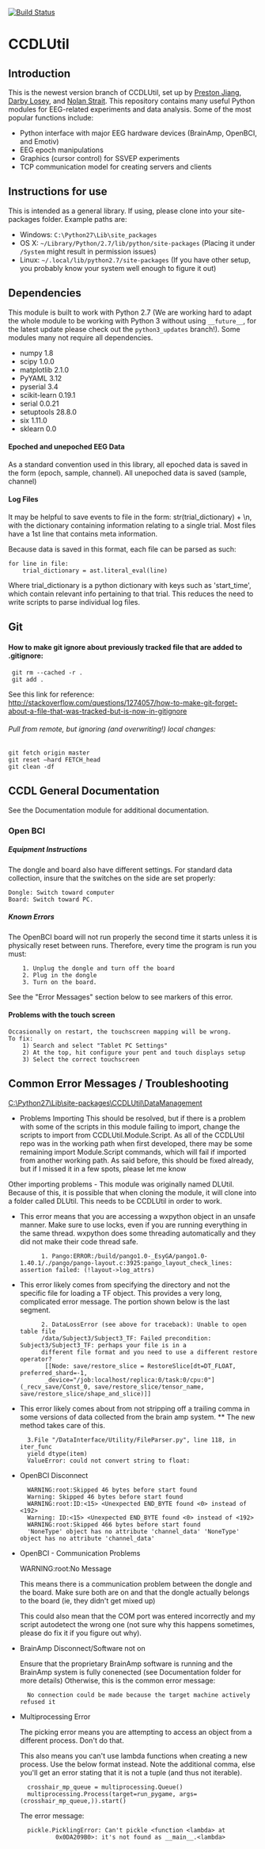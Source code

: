 [![Build Status](https://travis-ci.com/lpjiang97/CCDLUtil.svg?token=mfNtTeyrZWrKtxdswJLn&branch=master)](https://travis-ci.com/lpjiang97/CCDLUtil)

# CCDLUtil

## Introduction

This is the newest version branch of CCDLUtil, set up by [Preston Jiang](<https://homes.cs.washington.edu/~prestonj/>), [Darby Losey](loseydm@uw.edu), and [Nolan Strait](nlstrait@cs.washington.edu). This 
repository contains many useful Python modules for EEG-related experiments and data analysis. Some of the most popular 
functions include:
* Python interface with major EEG hardware devices (BrainAmp, OpenBCI, and Emotiv)
* EEG epoch manipulations
* Graphics (cursor control) for SSVEP experiments
* TCP communication model for creating servers and clients

## Instructions for use

This is intended as a general library.  If using, please clone into your site-packages folder. Example paths are:
* Windows: `C:\Python27\Lib\site_packages`
* OS X: `~/Library/Python/2.7/lib/python/site-packages` (Placing it under `/System` might result in permission issues)
* Linux: `~/.local/lib/python2.7/site-packages` (If you have other setup, you probably know your system well enough to 
figure it out)

## Dependencies
This module is built to work with Python 2.7 (We are working hard to adapt the whole module to be working with Python 3 
without using `__future__`, for the latest update please check out the `python3_updates` branch!). Some modules many not
require all dependencies. 

* numpy	1.8
* scipy	1.0.0	
* matplotlib 2.1.0
* PyYAML 3.12
* pyserial 3.4	
* scikit-learn 0.19.1	
* serial 0.0.21	
* setuptools 28.8.0
* six 1.11.0
* sklearn 0.0

#### Epoched and unepoched EEG Data

As a standard convention used in this library, all epoched data is saved in the form (epoch, sample, channel).
All unepoched data is saved (sample, channel)

#### Log Files

It may be helpful to save events to file in the form: str(trial_dictionary) + \n, with the dictionary containing information relating to a single trial.
Most files have a 1st line that contains meta information.

Because data is saved in this format, each file can be parsed as such:
    
    for line in file:
        trial_dictionary = ast.literal_eval(line)

Where trial_dictionary is a python dictionary with keys such as 'start_time', which contain relevant info pertaining to that trial.
This reduces the need to write scripts to parse individual log files.

## Git
#### How to make git ignore about previously tracked file that are added to .gitignore:


     git rm --cached -r .
     git add .

See this link for reference:
http://stackoverflow.com/questions/1274057/how-to-make-git-forget-about-a-file-that-was-tracked-but-is-now-in-gitignore

###### Pull from remote, but ignoring (and overwriting!) local changes:

    git fetch origin master
    git reset —hard FETCH_head
    git clean -df
    

## CCDL General Documentation

See the Documentation module for additional documentation.

### Open BCI

##### Equipment Instructions
The dongle and board also have different settings.  For standard data collection, insure that the
switches on the side are set properly:

    Dongle: Switch toward computer
    Board: Switch toward PC.

##### Known Errors
The OpenBCI board will not run properly the second time it starts unless
it is physically reset between runs.  Therefore, every time the program is run you must:


        1. Unplug the dongle and turn off the board
        2. Plug in the dongle
        3. Turn on the board.

See the "Error Messages" section below to see markers of this error.

#### Problems with the touch screen

    Occasionally on restart, the touchscreen mapping will be wrong.
    To fix:
        1) Search and select "Tablet PC Settings"
        2) At the top, hit configure your pent and touch displays setup
        3) Select the correct touchscreen


## Common Error Messages / Troubleshooting
[C:\Python27\Lib\site-packages\CCDLUtil\DataManagement](C:%5CPython27%5CLib%5Csite-packages%5CCCDLUtil%5CDataManagement)
* Problems Importing
This should be resolved, but if there is a problem with some of the scripts in this module failing to import,
change the scripts to import from CCDLUtil.Module.Script.  As all of the CCDLUtil repo was in the working path when first developed,
there may be some remaining import Module.Script commands, which will fail if imported from another working
path.  As said before, this should be fixed already, but if I missed it in a few spots, please let me know

Other importing problems - This module was originally named DLUtil. Because of this, it is possible
that when cloning the module, it will clone into a folder called DLUtil. This needs to be CCDLUtil 
in order to work.



* This error means that you are accessing a wxpython object in an unsafe manner. Make sure to use locks, even if you are running everything in the same thread.
wxpython does some threading automatically and they did not make their code thread safe.


            1. Pango:ERROR:/build/pango1.0-_EsyGA/pango1.0-1.40.1/./pango/pango-layout.c:3925:pango_layout_check_lines: assertion failed: (!layout->log_attrs)


* This error likely comes from specifying the directory and not the specific file for loading a TF object.
This provides a very long, complicated error message.  The portion shown below is the last segment.


            2. DataLossError (see above for traceback): Unable to open table file
            /data/Subject3/Subject3_TF: Failed precondition: Subject3/Subject3_TF: perhaps your file is in a
            different file format and you need to use a different restore operator?
             [[Node: save/restore_slice = RestoreSlice[dt=DT_FLOAT, preferred_shard=-1,
             _device="/job:localhost/replica:0/task:0/cpu:0"](_recv_save/Const_0, save/restore_slice/tensor_name, save/restore_slice/shape_and_slice)]]

* This error likely comes about from not stripping off a trailing comma in some versions of data collected from the brain amp system.
    ** The new method takes care of this.

        3.File "/DataInterface/Utility/FileParser.py", line 118, in iter_func
        yield dtype(item)
        ValueError: could not convert string to float:


* OpenBCI Disconnect


        WARNING:root:Skipped 46 bytes before start found
        Warning: Skipped 46 bytes before start found
        WARNING:root:ID:<15> <Unexpected END_BYTE found <0> instead of <192>
        Warning: ID:<15> <Unexpected END_BYTE found <0> instead of <192>
        WARNING:root:Skipped 466 bytes before start found
        'NoneType' object has no attribute 'channel_data' 'NoneType' object has no attribute 'channel_data'

* OpenBCI - Communication Problems

    WARNING:root:No Message

    This means there is a communication problem between the dongle and
    the board. Make sure both are on and that the dongle actually belongs
    to the board (ie, they didn't get mixed up)

    This could also mean that the COM port was entered incorrectly and my
    script autodetect the wrong one (not sure why this happens sometimes,
    please do fix it if you figure out why).


* BrainAmp Disconnect/Software not on
    
    Ensure that the proprietary BrainAmp software is running and the BrainAmp system is fully conenected (see Documentation folder for more details)
    Otherwise, this is the common error message:
    

        No connection could be made because the target machine actively refused it

* Multiprocessing Error

    The picking error means you are attempting to access an object from a different process.  Don't do that.

    This also means you can't use lambda functions when creating a new process.  Use the below format instead.  Note the additional comma, else you'll get an error stating that it is not a tuple (and thus not iterable).


        crosshair_mp_queue = multiprocessing.Queue()
        multiprocessing.Process(target=run_pygame, args=(crosshair_mp_queue,)).start()

    The error message:

        pickle.PicklingError: Can't pickle <function <lambda> at
                0x0DA209B0>: it's not found as __main__.<lambda>
